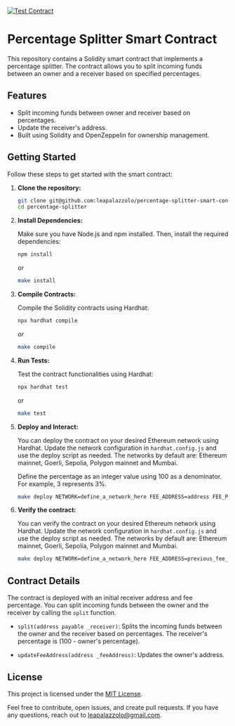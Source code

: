 [![Test Contract](https://github.com/leapalazzolo/percentage-splitter-smart-contract/actions/workflows/test.yaml/badge.svg?branch=main)](https://github.com/leapalazzolo/percentage-splitter-smart-contract/actions/workflows/test.yaml)

# Percentage Splitter Smart Contract

This repository contains a Solidity smart contract that implements a percentage splitter. The contract allows you to split incoming funds between an owner and a receiver based on specified percentages.

## Features

- Split incoming funds between owner and receiver based on percentages.
- Update the receiver's address.
- Built using Solidity and OpenZeppelin for ownership management.

## Getting Started

Follow these steps to get started with the smart contract:

1. **Clone the repository:**

   ```bash
   git clone git@github.com:leapalazzolo/percentage-splitter-smart-contract.git
   cd percentage-splitter
   ```

2. **Install Dependencies:**

   Make sure you have Node.js and npm installed. Then, install the required dependencies:

   ```bash
   npm install
   ```

   or

   ```bash
   make install
   ```

3. **Compile Contracts:**

   Compile the Solidity contracts using Hardhat:

   ```bash
   npx hardhat compile
   ```

   or

   ```bash
   make compile
   ```

4. **Run Tests:**

   Test the contract functionalities using Hardhat:

   ```bash
   npx hardhat test
   ```

   or

   ```bash
   make test
   ```

5. **Deploy and Interact:**

   You can deploy the contract on your desired Ethereum network using Hardhat. Update the network configuration in `hardhat.config.js` and use the deploy script as needed. The networks by default are: Ethereum mainnet, Goerli, Sepolia, Polygon mainnet and Mumbai.

   Define the percentage as an integer value using 100 as a denominator. For example, 3 represents 3%.

   ```bash
   make deploy NETWORK=define_a_network_here FEE_ADDRESS=address FEE_PERCENTAGE=percentage
   ```

6. **Verify the contract:**

   You can verify the contract on your desired Ethereum network using Hardhat. Update the network configuration in `hardhat.config.js` and use the deploy script as needed. The networks by default are: Ethereum mainnet, Goerli, Sepolia, Polygon mainnet and Mumbai.

   ```bash
   make deploy NETWORK=define_a_network_here FEE_ADDRESS=previous_fee_address FEE_PERCENTAGE=previous_fee_percentage
   ```

## Contract Details

The contract is deployed with an initial receiver address and fee percentage. You can split incoming funds between the owner and the receiver by calling the `split` function.

- `split(address payable _receiver)`: Splits the incoming funds between the owner and the receiver based on percentages. The receiver's percentage is (100 - owner's percentage).

- `updateFeeAddress(address _feeAddress)`: Updates the owner's address.

## License

This project is licensed under the [MIT License](LICENSE).

Feel free to contribute, open issues, and create pull requests. If you have any questions, reach out to [leapalazzolo@gmail.com](mailto:leapalazzolo@gmail.com).
